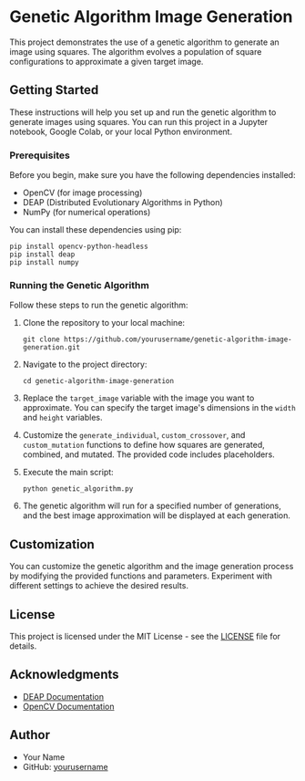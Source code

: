# Genetic Algorithm Image Generation

This project demonstrates the use of a genetic algorithm to generate an image using squares. The algorithm evolves a population of square configurations to approximate a given target image.

## Getting Started

These instructions will help you set up and run the genetic algorithm to generate images using squares. You can run this project in a Jupyter notebook, Google Colab, or your local Python environment.

### Prerequisites

Before you begin, make sure you have the following dependencies installed:

- OpenCV (for image processing)
- DEAP (Distributed Evolutionary Algorithms in Python)
- NumPy (for numerical operations)

You can install these dependencies using pip:

```
pip install opencv-python-headless
pip install deap
pip install numpy
```

### Running the Genetic Algorithm

Follow these steps to run the genetic algorithm:

1. Clone the repository to your local machine:

   ```
   git clone https://github.com/yourusername/genetic-algorithm-image-generation.git
   ```

2. Navigate to the project directory:

   ```
   cd genetic-algorithm-image-generation
   ```

3. Replace the `target_image` variable with the image you want to approximate. You can specify the target image's dimensions in the `width` and `height` variables.

4. Customize the `generate_individual`, `custom_crossover`, and `custom_mutation` functions to define how squares are generated, combined, and mutated. The provided code includes placeholders.

5. Execute the main script:

   ```
   python genetic_algorithm.py
   ```

6. The genetic algorithm will run for a specified number of generations, and the best image approximation will be displayed at each generation.

## Customization

You can customize the genetic algorithm and the image generation process by modifying the provided functions and parameters. Experiment with different settings to achieve the desired results.

## License

This project is licensed under the MIT License - see the [LICENSE](LICENSE) file for details.

## Acknowledgments

- [DEAP Documentation](https://deap.readthedocs.io)
- [OpenCV Documentation](https://docs.opencv.org/)

## Author

- Your Name
- GitHub: [yourusername](https://github.com/Subhamm18)
